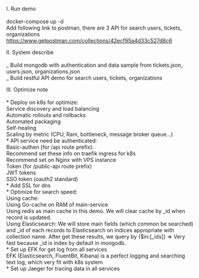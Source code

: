 I. Run demo<br/><br/>
    docker-compose up -d<br/>
    Add following link to postman, there are 3 API for search users, tickets, organizations<br/>
    https://www.getpostman.com/collections/42ecf95a4d33c527d8c6

II. System describe<br/><br/>
    _ Build mongodb with authentication and data sample from tickets.json, users.json, organizations.json<br/>
    _ Build restful API demo for search users, tickets, organizations<br/>

III. Optimize note<br/><br/>
    * Deploy on k8s for optimize: <br/>
        Service discovery and load balancing<br/>
        Automatic rollouts and rollbacks<br/>
        Automated packaging<br/>
        Self-healing<br/>
        Scaling by metric (CPU, Ram, bottleneck, message broker queue...)<br/>
    * API service need be authenticated: <br/>
        Basic-authen (for /api route prefix): <br/>
            Recommend set these info on traefik ingress for k8s<br/>
            Recommend set on Nginx with VPS instance<br/>
        Token (for /public-api route prefix)<br/>
            JWT tokens<br/>
            SSO token (oauth2 standard)<br/>
    * Add SSL for dns<br/>
    * Optimize for search speed: <br/>
        Using cache:<br/>
            Using Go-cache on RAM of main-service<br/>
            Using redis as main cache in this demo. We will clear cache by _id when record is updated.<br/>
        Using Elasticsearch: We will store main fields (which common be searched) and _id of each records to Elasticsearch on indices appropriate with collection name. After get these results, we query by {$in:[_ids]} => Very fast because _id is index by default in mongodb.<br/>
    * Set up EFK for get log from all services<br/>
        EFK (Elasticsearch, FluentBit, Kibana) is a perfect logging and searching text log, which very fit with k8s system<br/>
    * Set up Jaeger for tracing data in all services<br/>

